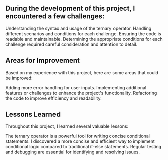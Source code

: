 ## During the development of this project, I encountered a few challenges:

Understanding the syntax and usage of the ternary operator.
Handling different scenarios and conditions for each challenge.
Ensuring the code is readable and maintainable.
Determining the appropriate conditions for each challenge required careful consideration and attention to detail.

## Areas for Improvement

Based on my experience with this project, here are some areas that could be improved:

Adding more error handling for user inputs.
Implementing additional features or challenges to enhance the project's functionality.
Refactoring the code to improve efficiency and readability.

## Lessons Learned

Throughout this project, I learned several valuable lessons:

The ternary operator is a powerful tool for writing concise conditional statements.
I discovered a more concise and efficient way to implement conditional logic compared to traditional if-else statements.
Regular testing and debugging are essential for identifying and resolving issues.
